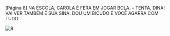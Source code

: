 [Página 8]
NA ESCOLA, CAROLA É FERA EM JOGAR BOLA.
– TENTA, DINA! VAI VER TAMBÉM É SUA SINA.
DOU UM BICUDO E VOCÊ AGARRA COM TUDO.


![8](./img/page_8-01.jpg)
